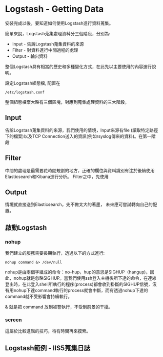 # Logstash - Getting Data

安裝完成以後，要知道如何使用Logstash進行資料蒐集。

簡單來說，Logstash蒐集處理資料分三個階段，分別為:

* Input - 告訴Logstash蒐集資料的來源
* Filter - 對資料進行中間過程的處理
* Output - 輸出資料

整個Logstash具有相當的歷史和多種變化方式，在此先以主要使用的內容進行說明。

設定Logstash組態檔, 配置在

    /etc/logstash.conf

整個組態檔案大略有三個區塊，對應到蒐集處理資料的三大階段。

## Input
告訴Logstash蒐集資料的來源，我們使用的情境，Input來源有file (讀取特定路徑下的檔案)以及TCP Connection送入的資訊(例如rsyslog傳來的資料)。在第一階段

## Filter

中間的處理是最需要花時間規劃的地方，正確的欄位與資料識別有注於後續使用Elasticsearch和Kibana進行分析。
Filter之中，先使用

## Output
情境就直接送到Elasticsearch，先不做太大的著墨， 未來應可嘗試轉向自己的配置。


## 啟動Logstash

### nohup
我們建立的服務需要長期執行，透過以下的方式進行:

    nohup command &> /dev/null

nohup是由兩個字組成的命令：no-hup，hup的意思是SIGHUP（hangup)，因此，nohup就是忽略SIGHUP。當我們使用ssh登入主機後所下達的命令，在連線登出時，在此登入shell所執行的程序(process)都會收到掛斷的SIGHUP信號，沒有用nohup下達command執行的process就會中斷，而有透過nohup下達的command就不受影響會持續執行。

& 就是把 command 放到被警執行，不受到前景的干擾。

### screen
這屬於比較進階的技巧，待有時間再來摸索。

## Logstash範例 - IIS5蒐集日誌


